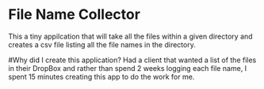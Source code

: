 # File Name Collector
 This a tiny appilcation that will take all the files within a given directory and creates a csv file listing all the file names in the directory. 
 
 #Why did I create this application? 
 Had a client that wanted a list of the files in their DropBox and rather than spend 2 weeks logging each file name, I spent 15 minutes creating this app to do the work for me. 
